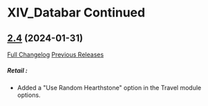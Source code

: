 # XIV_Databar Continued

## [2.4](https://github.com/ZelionGG/XIV_Databar-Continued/tree/v2.4) (2024-01-31)

[Full Changelog](https://github.com/ZelionGG/XIV_Databar-Continued/compare/v2.3.3...v2.4) [Previous Releases](https://github.com/ZelionGG/XIV_Databar-Continued/releases)

##### _Retail :_
- Added a "Use Random Hearthstone" option in the Travel module options.